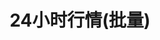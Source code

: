 ---
title: 24小时行情(批量)
position_number: 3.1
type:
description:
parameters:
  - name: limit
    content: Limit the number of books returned
content_markdown: |-
  * **URL**：/open/market/api/v1/platform/usdt/ticker/list
  * **Method**：POST

  请求参数

  | 参数 | 类型 | 是否必填 | 描述 |
  | symbolArray | String\[\] | true | 币对 |
right_code_blocks:
  - code_block: "{\r\n\t\"symbolArray\": [\"BTC/USDT\",\"EOS/USDT\"]\r\n}"
    title: 请求示例
    language: json
  - code_block: "{\r\n  \"code\": 1,\r\n  \"data\": [\r\n    {\r\n      \"time\": \"1650269906549\",//时间\r\n      \"last\": \"38989\",//价格\r\n      \"change\": \"-3.56\",//涨跌幅\r\n      \"symbol\": \"BTC/USDT\"//币对\r\n    },\r\n    {\r\n      \"time\": \"1650274754627\",\r\n      \"last\": \"1.999\",\r\n      \"change\": \"-21.61\",\r\n      \"symbol\": \"EOS/USDT\"\r\n    }\r\n  ],\r\n  \"message\": \"SUCCESS\"\r\n}"
    title: 响应
    language: json
  - code_block: "{\r\n  \"code\": 0,\r\n  \"data\": null,\r\n  \"message\": \"FAILURE\"\r\n}"
    title: Error
    language: json
---